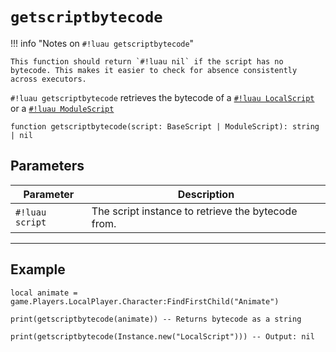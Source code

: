 # `getscriptbytecode`

!!! info "Notes on `#!luau getscriptbytecode`"

    This function should return `#!luau nil` if the script has no bytecode. This makes it easier to check for absence consistently across executors.

`#!luau getscriptbytecode` retrieves the bytecode of a [`#!luau LocalScript`](https://create.roblox.com/docs/reference/engine/classes/LocalScript) or a [`#!luau ModuleScript`](https://create.roblox.com/docs/reference/engine/classes/ModuleScript)


```luau
function getscriptbytecode(script: BaseScript | ModuleScript): string | nil
```

## Parameters

| Parameter      | Description                                              |
|----------------|----------------------------------------------------------|
| `#!luau script` | The script instance to retrieve the bytecode from.       |

---

## Example

```luau title="Reading the bytecode of a running script" linenums="1"
local animate = game.Players.LocalPlayer.Character:FindFirstChild("Animate")

print(getscriptbytecode(animate)) -- Returns bytecode as a string

print(getscriptbytecode(Instance.new("LocalScript"))) -- Output: nil
```
